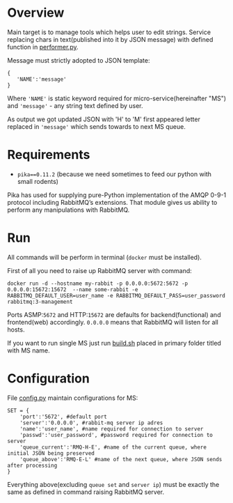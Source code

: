 # Overview

Main target is to manage tools which helps user to edit strings.
Service replacing chars in text(published into it by JSON message) with defined function in [performer.py](https://github.com/vainia/RABBIT_MQ_H/blob/master/performer.py).

Message must strictly adopted to JSON template:
```
{
   'NAME':'message'
}
```
Where `'NAME'` is static keyword required for micro-service(hereinafter "MS") and ``'message'`` - any string text defined by user.

 As output we got updated JSON with 'H' to 'M' first appeared letter replaced in `'message'` which sends towards to next MS queue.

# Requirements

* `pika==0.11.2` (because we need sometimes to feed our python with small rodents)

Pika has used for supplying pure-Python implementation of the AMQP 0-9-1 protocol including RabbitMQ’s extensions. That module gives us ability to perform any manipulations with RabbitMQ.

# Run

All commands will be perform in terminal (`docker` must be installed).

First of all you need to raise up RabbitMQ server with command:
```ShellSession
docker run -d --hostname my-rabbit -p 0.0.0.0:5672:5672 -p 0.0.0.0:15672:15672  --name some-rabbit -e RABBITMQ_DEFAULT_USER=user_name -e RABBITMQ_DEFAULT_PASS=user_password rabbitmq:3-management
```

Ports ASMP:`5672` and HTTP:`15672` are defaults for backend(functional) and frontend(web) accordingly.
`0.0.0.0` means that RabbitMQ will listen for all hosts.

If you want to run single MS just run [build.sh](https://github.com/vainia/RABBIT_MQ_H/blob/master/build.sh) placed in primary folder titled with MS name.

# Configuration

File [config.py](https://github.com/vainia/RABBIT_MQ_H/blob/master/config.py) maintain configurations for MS:

```
SET = {
    'port':'5672', #default port
    'server':'0.0.0.0', #rabbit-mq server ip adres
    'name':'user_name', #name required for connection to server
    'passwd':'user_password', #password required for connection to server
    'queue_current':'RMQ-H-E', #name of the current queue, where initial JSON being preserved
    'queue_above':'RMQ-E-L' #name of the next queue, where JSON sends after processing
}
```

Everything above(excluding `queue set` and `server ip`) must be exactly the same as defined in command raising RabbitMQ server.
